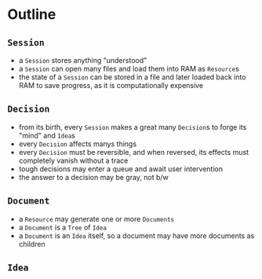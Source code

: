# Outline

## `Session`

- a `Session` stores anything "understood"
- a `Session` can open many files and load them into RAM as `Resource`s
- the state of a `Session` can be stored in a file and later loaded back into RAM to save progress, as it is computationally expensive

## `Decision`

- from its birth, every `Session` makes a great many `Decision`s to forge its "mind" and `Idea`s
- every `Decision` affects manys things
- every `Decision` must be reversible, and when reversed, its effects must completely vanish without a trace
- tough decisions may enter a queue and await user intervention
- the answer to a decision may be gray, not b/w

## `Document`

- a `Resource` may generate one or more `Documents`
- a `Document` is a `Tree` of `Idea`
- a `Document` is an `Idea` itself, so a document may have more documents as children

## `Idea`

